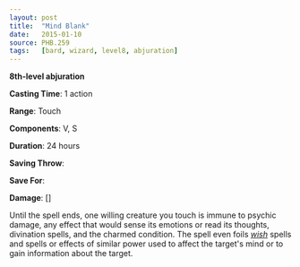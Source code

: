 ```yaml
---
layout: post
title:  "Mind Blank"
date:   2015-01-10
source: PHB.259
tags:   [bard, wizard, level8, abjuration]
---
```


**8th-level abjuration**

**Casting Time**: 1 action

**Range**: Touch

**Components**: V, S

**Duration**: 24 hours

**Saving Throw**:

**Save For**:

**Damage**: []

Until the spell ends, one willing creature you touch is immune to psychic damage, any effect that would sense its emotions or read its thoughts, divination spells, and the charmed condition. The spell even foils _[wish](../wish/ "wish (lvl 9)")_ spells and spells or effects of similar power used to affect the target's mind or to gain information about the target.
